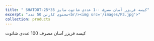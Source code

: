 ```yaml
---
title: " SHATOOT-کیسه فریزر آسان مصرف 1۰۰ عددی شاتوت سایز 35*25"
excerpt: "محتوی کارتن 50 عدد<br/><img src='/images/P3.jpg'>"
collection: products
---
```


کیسه فریزر آسان مصرف 100 عددی شاتوت
